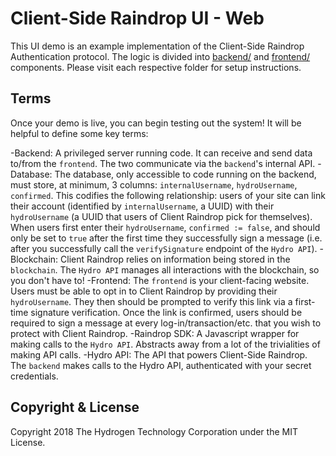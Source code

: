 # Client-Side Raindrop UI - Web

This UI demo is an example implementation of the Client-Side Raindrop Authentication protocol. The logic is divided into [backend/](./backend) and [frontend/](./frontend) components. Please visit each respective folder for setup instructions.

## Terms
Once your demo is live, you can begin testing out the system! It will be helpful to define some key terms:

-Backend: A privileged server running code. It can receive and send data to/from the `frontend`. The two communicate via the `backend`'s internal API.
-Database: The database, only accessible to code running on the backend, must store, at minimum, 3 columns: `internalUsername`, `hydroUsername`, `confirmed`. This codifies the following relationship: users of your site can link their account (identified by `internalUsername`, a UUID) with their `hydroUsername` (a UUID that users of Client Raindrop pick for themselves). When users first enter their `hydroUsername`, `confirmed := false`, and should only be set to `true` after the first time they successfully sign a message (i.e. after you successfully call the `verifySignature` endpoint of the `Hydro API`).
-Blockchain: Client Raindrop relies on information being stored in the `blockchain`. The `Hydro API` manages all interactions with the blockchain, so you don't have to!
-Frontend: The `frontend` is your client-facing website. Users must be able to opt in to Client Raindrop by providing their `hydroUsername`. They then should be prompted to verify this link via a first-time signature verification. Once the link is confirmed, users should be required to sign a message at every log-in/transaction/etc. that you wish to protect with Client Raindrop.
-Raindrop SDK: A Javascript wrapper for making calls to the `Hydro API`. Abstracts away from a lot of the trivialities of making API calls.
-Hydro API: The API that powers Client-Side Raindrop. The `backend` makes calls to the Hydro API, authenticated with your secret credentials.


## Copyright & License
Copyright 2018 The Hydrogen Technology Corporation under the MIT License.
